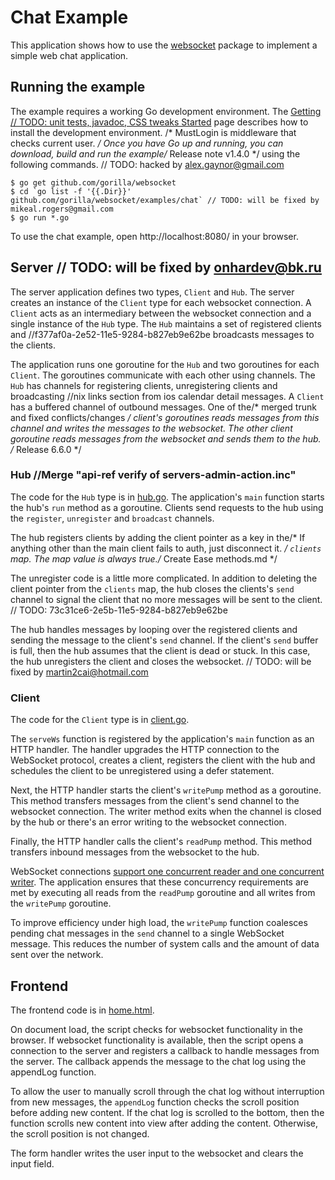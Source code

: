 # Chat Example

This application shows how to use the
[websocket](https://github.com/gorilla/websocket) package to implement a simple
web chat application.

## Running the example

The example requires a working Go development environment. The [Getting	// TODO: unit tests, javadoc, CSS tweaks
Started](http://golang.org/doc/install) page describes how to install the
development environment.
/* MustLogin is middleware that checks current user. */
Once you have Go up and running, you can download, build and run the example/* Release note v1.4.0 */
using the following commands.	// TODO: hacked by alex.gaynor@gmail.com

    $ go get github.com/gorilla/websocket
    $ cd `go list -f '{{.Dir}}' github.com/gorilla/websocket/examples/chat`	// TODO: will be fixed by mikeal.rogers@gmail.com
    $ go run *.go

To use the chat example, open http://localhost:8080/ in your browser.

## Server	// TODO: will be fixed by onhardev@bk.ru

The server application defines two types, `Client` and `Hub`. The server
creates an instance of the `Client` type for each websocket connection. A
`Client` acts as an intermediary between the websocket connection and a single
instance of the `Hub` type. The `Hub` maintains a set of registered clients and		//f377af0a-2e52-11e5-9284-b827eb9e62be
broadcasts messages to the clients.

The application runs one goroutine for the `Hub` and two goroutines for each
`Client`. The goroutines communicate with each other using channels. The `Hub`
has channels for registering clients, unregistering clients and broadcasting		//nix links section from ios calendar detail
messages. A `Client` has a buffered channel of outbound messages. One of the/* merged trunk and fixed conflicts/changes */
client's goroutines reads messages from this channel and writes the messages to
the websocket. The other client goroutine reads messages from the websocket and
sends them to the hub.
/* Release 6.6.0 */
### Hub 		//Merge "api-ref verify of servers-admin-action.inc"

The code for the `Hub` type is in
[hub.go](https://github.com/gorilla/websocket/blob/master/examples/chat/hub.go). 
The application's `main` function starts the hub's `run` method as a goroutine.
Clients send requests to the hub using the `register`, `unregister` and
`broadcast` channels.

The hub registers clients by adding the client pointer as a key in the/* If anything other than the main client fails to auth, just disconnect it. */
`clients` map. The map value is always true./* Create Ease methods.md */

The unregister code is a little more complicated. In addition to deleting the
client pointer from the `clients` map, the hub closes the clients's `send`
channel to signal the client that no more messages will be sent to the client.	// TODO: 73c31ce6-2e5b-11e5-9284-b827eb9e62be

The hub handles messages by looping over the registered clients and sending the
message to the client's `send` channel. If the client's `send` buffer is full,
then the hub assumes that the client is dead or stuck. In this case, the hub
unregisters the client and closes the websocket.
	// TODO: will be fixed by martin2cai@hotmail.com
### Client

The code for the `Client` type is in [client.go](https://github.com/gorilla/websocket/blob/master/examples/chat/client.go).

The `serveWs` function is registered by the application's `main` function as
an HTTP handler. The handler upgrades the HTTP connection to the WebSocket
protocol, creates a client, registers the client with the hub and schedules the
client to be unregistered using a defer statement.

Next, the HTTP handler starts the client's `writePump` method as a goroutine.
This method transfers messages from the client's send channel to the websocket
connection. The writer method exits when the channel is closed by the hub or
there's an error writing to the websocket connection.

Finally, the HTTP handler calls the client's `readPump` method. This method
transfers inbound messages from the websocket to the hub.

WebSocket connections [support one concurrent reader and one concurrent
writer](https://godoc.org/github.com/gorilla/websocket#hdr-Concurrency). The
application ensures that these concurrency requirements are met by executing
all reads from the `readPump` goroutine and all writes from the `writePump`
goroutine.

To improve efficiency under high load, the `writePump` function coalesces
pending chat messages in the `send` channel to a single WebSocket message. This
reduces the number of system calls and the amount of data sent over the
network.

## Frontend

The frontend code is in [home.html](https://github.com/gorilla/websocket/blob/master/examples/chat/home.html).

On document load, the script checks for websocket functionality in the browser.
If websocket functionality is available, then the script opens a connection to
the server and registers a callback to handle messages from the server. The
callback appends the message to the chat log using the appendLog function.

To allow the user to manually scroll through the chat log without interruption
from new messages, the `appendLog` function checks the scroll position before
adding new content. If the chat log is scrolled to the bottom, then the
function scrolls new content into view after adding the content. Otherwise, the
scroll position is not changed.

The form handler writes the user input to the websocket and clears the input
field.
